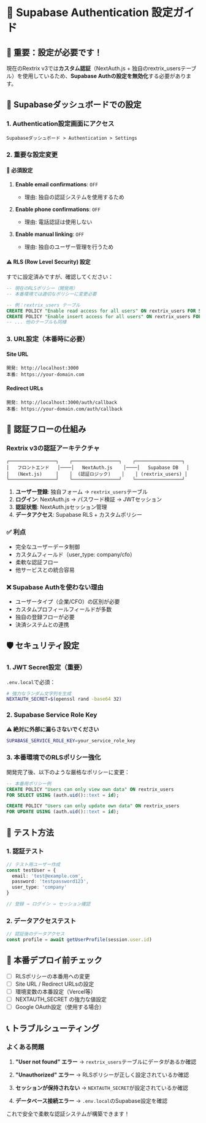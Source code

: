 # 🔐 Supabase Authentication 設定ガイド

## 🚨 重要：設定が必要です！

現在のRextrix v3では**カスタム認証**（NextAuth.js + 独自のrextrix_usersテーブル）を使用しているため、**Supabase Authの設定を無効化**する必要があります。

## 🔧 Supabaseダッシュボードでの設定

### 1. Authentication設定画面にアクセス
```
Supabaseダッシュボード > Authentication > Settings
```

### 2. 重要な設定変更

#### 🔴 **必須設定**

1. **Enable email confirmations**: `OFF`
   - 理由: 独自の認証システムを使用するため

2. **Enable phone confirmations**: `OFF`
   - 理由: 電話認証は使用しない

3. **Enable manual linking**: `OFF`
   - 理由: 独自のユーザー管理を行うため

#### ⚠️ **RLS (Row Level Security) 設定**

すでに設定済みですが、確認してください：

```sql
-- 現在のRLSポリシー（開発用）
-- 本番環境では適切なポリシーに変更必要

-- 例：rextrix_users テーブル
CREATE POLICY "Enable read access for all users" ON rextrix_users FOR SELECT USING (true);
CREATE POLICY "Enable insert access for all users" ON rextrix_users FOR INSERT WITH CHECK (true);
-- ... 他のテーブルも同様
```

### 3. URL設定（本番時に必要）

#### **Site URL** 
```
開発: http://localhost:3000
本番: https://your-domain.com
```

#### **Redirect URLs**
```
開発: http://localhost:3000/auth/callback
本番: https://your-domain.com/auth/callback
```

## 🔄 認証フローの仕組み

### Rextrix v3の認証アーキテクチャ

```
┌─────────────────┐    ┌─────────────────┐    ┌─────────────────┐
│   フロントエンド   │────│   NextAuth.js    │────│   Supabase DB   │
│   (Next.js)     │    │  (認証ロジック)    │    │ (rextrix_users) │
└─────────────────┘    └─────────────────┘    └─────────────────┘
```

1. **ユーザー登録**: 独自フォーム → `rextrix_users`テーブル
2. **ログイン**: NextAuth.js → パスワード検証 → JWTセッション
3. **認証状態**: NextAuth.jsセッション管理
4. **データアクセス**: Supabase RLS + カスタムポリシー

### ✅ **利点**
- 完全なユーザーデータ制御
- カスタムフィールド（user_type: company/cfo）
- 柔軟な認証フロー
- 他サービスとの統合容易

### ❌ **Supabase Authを使わない理由**
- ユーザータイプ（企業/CFO）の区別が必要
- カスタムプロフィールフィールドが多数
- 独自の登録フローが必要
- 決済システムとの連携

## 🛡️ セキュリティ設定

### 1. JWT Secret設定（重要）

`.env.local`で必須：
```bash
# 強力なランダム文字列を生成
NEXTAUTH_SECRET=$(openssl rand -base64 32)
```

### 2. Supabase Service Role Key

**⚠️ 絶対に外部に漏らさないでください**
```bash
SUPABASE_SERVICE_ROLE_KEY=your_service_role_key
```

### 3. 本番環境でのRLSポリシー強化

開発完了後、以下のような厳格なポリシーに変更：

```sql
-- 本番用ポリシー例
CREATE POLICY "Users can only view own data" ON rextrix_users 
FOR SELECT USING (auth.uid()::text = id);

CREATE POLICY "Users can only update own data" ON rextrix_users 
FOR UPDATE USING (auth.uid()::text = id);
```

## 🧪 テスト方法

### 1. 認証テスト

```typescript
// テスト用ユーザー作成
const testUser = {
  email: 'test@example.com',
  password: 'testpassword123',
  user_type: 'company'
}

// 登録 → ログイン → セッション確認
```

### 2. データアクセステスト

```typescript
// 認証後のデータアクセス
const profile = await getUserProfile(session.user.id)
```

## 🚀 本番デプロイ前チェック

- [ ] RLSポリシーの本番用への変更
- [ ] Site URL / Redirect URLsの設定
- [ ] 環境変数の本番設定（Vercel等）
- [ ] NEXTAUTH_SECRET の強力な値設定
- [ ] Google OAuth設定（使用する場合）

## 📞 トラブルシューティング

### よくある問題

1. **"User not found" エラー**
   → `rextrix_users`テーブルにデータがあるか確認

2. **"Unauthorized" エラー** 
   → RLSポリシーが正しく設定されているか確認

3. **セッションが保持されない**
   → `NEXTAUTH_SECRET`が設定されているか確認

4. **データベース接続エラー**
   → `.env.local`のSupabase設定を確認

これで安全で柔軟な認証システムが構築できます！
